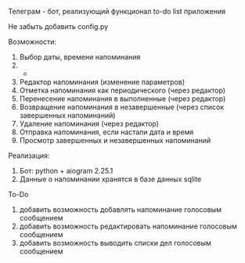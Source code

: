 Телеграм - бот, реализующий функционал to-do list приложения

Не забыть добавить config.py

Возможности:
1) Выбор даты, времени напоминания
2) -
3) Редактор напоминания (изменение параметров)
4) Отметка напоминания как периодического (через редактор)
5) Перенесение напоминания в выполненные (через редактор)
6) Возвращение напоминания в незавершенные (через список завершенных напоминаний)
7) Удаление напоминания (через редактор) 
8) Отправка напоминания, если настали дата и время
9) Просмотр завершенных и незавершенных напоминаний

Реализация:
1) Бот: python + aiogram 2.25.1
2) Данные о напоминании хранятся в базе данных sqlite

To-Do
1) добавить возможность добавлять напоминание голосовым сообщением
2) добавить возможность редактировать напоминание голосовым сообщением
3) добавить возможность выводить списки дел голосовым сообщением


